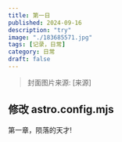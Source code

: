 ```yaml
---
title: 第一日
published: 2024-09-16
description: "try"
image: "./183685571.jpg"
tags: [记录，日常]
category: 日常
draft: false
---
```


> 封面图片来源: [来源]

## 修改 astro.config.mjs

第一章，陨落的天才!